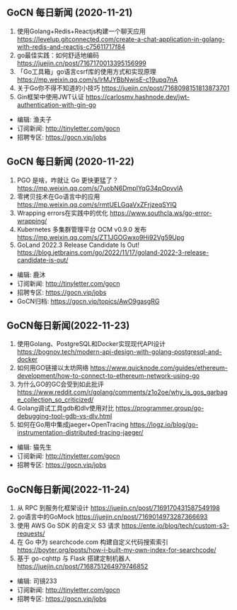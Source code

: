 ## GoCN 每日新闻 (2020-11-21)
1. 使用Golang+Redis+Reactjs构建一个聊天应用 https://levelup.gitconnected.com/create-a-chat-application-in-golang-with-redis-and-reactjs-c75611717f84
2. go最佳实践：如何舒适地编码 https://juejin.cn/post/7167170013395156999
3. 「Go工具箱」go语言csrf库的使用方式和实现原理 https://mp.weixin.qq.com/s/lrMJYBbNwisE-c19upq7nA
4. 关于Go你不得不知道的小技巧 https://juejin.cn/post/7168098151813873701
5. Gin框架中使用JWT认证 https://carlosmv.hashnode.dev/jwt-authentication-with-gin-go

- 编辑: 渔夫子
- 订阅新闻: http://tinyletter.com/gocn
- 招聘专区: https://gocn.vip/jobs


## GoCN 每日新闻 (2020-11-22)

1. PGO 是啥，咋就让 Go 更快更猛了？https://mp.weixin.qq.com/s/7uobN6DmpIYqG34pOpvvlA
2. 零拷贝技术在Go语言中的应用 https://mp.weixin.qq.com/s/rmtUELGqaVxZFrjzeqSYlQ
3. Wrapping errors在实践中的优化 https://www.southcla.ws/go-error-wrapping/
4. Kubernetes 多集群管理平台 OCM v0.9.0 发布 https://mp.weixin.qq.com/s/ZT1JGOGwxo9Hi92Vg59Upg
5. GoLand 2022.3 Release Candidate Is Out! https://blog.jetbrains.com/go/2022/11/17/goland-2022-3-release-candidate-is-out/

- 编辑: 鹿沐
- 订阅新闻: http://tinyletter.com/gocn
- 招聘专区: https://gocn.vip/jobs
- GoCN归档: https://gocn.vip/topics/AwO9gasgRG


## GoCN每日新闻(2022-11-23)

1. 使用Golang、PostgreSQL和Docker实现现代API设计 https://bognov.tech/modern-api-design-with-golang-postgresql-and-docker
2. 如何用GO链接以太坊网络 https://www.quicknode.com/guides/ethereum-development/how-to-connect-to-ethereum-network-using-go
3. 为什么GO的GC会受到如此批评 https://www.reddit.com/r/golang/comments/z1o2oe/why_is_gos_garbage_collection_so_criticized/
4. Golang调试工具gdb和dlv使用对比 https://programmer.group/go-debugging-tool-gdb-vs-dlv.html
5. 如何在Go用中集成jaeger+OpenTracing https://logz.io/blog/go-instrumentation-distributed-tracing-jaeger/

- 编辑: 猫先生
- 订阅新闻: http://tinyletter.com/gocn
- 招聘专区: https://gocn.vip/jobs


## GoCN每日新闻(2022-11-24)

1. 从 RPC 到服务化框架设计 https://juejin.cn/post/7169170431587549198
2. go语言中的GoMock https://juejin.cn/post/7169014973287366693
3. 使用 AWS Go SDK 的自定义 S3 请求 https://ente.io/blog/tech/custom-s3-requests/
4. 在 Go 中为 searchcode.com 构建自定义代码搜索索引 https://boyter.org/posts/how-i-built-my-own-index-for-searchcode/
5. 基于 go-cqhttp 与 Flask 搭建定制机器人 https://juejin.cn/post/7168751264979746852

* 编辑: 司镜233
* 订阅新闻: http://tinyletter.com/gocn
* 招聘专区: https://gocn.vip/jobs
